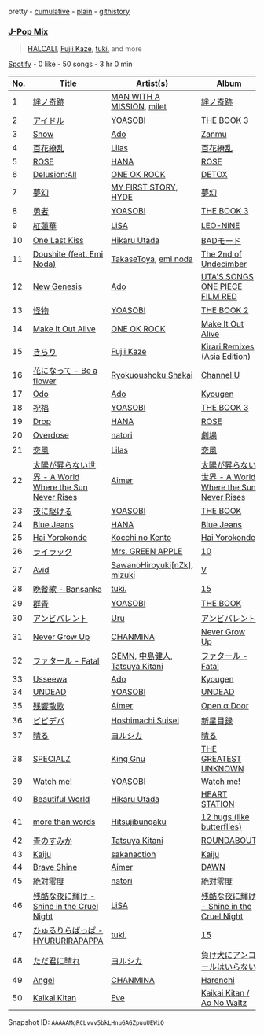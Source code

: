 pretty - [cumulative](/playlists/cumulative/37i9dQZF1EQoowv2cDraCW.md) - [plain](/playlists/plain/37i9dQZF1EQoowv2cDraCW) - [githistory](https://github.githistory.xyz/mdn522/spotify-playlist-archive/blob/main/playlists/plain/37i9dQZF1EQoowv2cDraCW)

### [J\-Pop Mix](https://open.spotify.com/playlist/37i9dQZF1EQoowv2cDraCW)

> <a href=spotify:playlist:37i9dQZF1EIWI8v3m5FUtO>HALCALI</a>, <a href=spotify:playlist:37i9dQZF1EIVsG94rZMFez>Fujii Kaze</a>, <a href=spotify:playlist:37i9dQZF1EIXq4cqSz7Plo>tuki.</a> and more

[Spotify](https://open.spotify.com/user/spotify) - 0 like - 50 songs - 3 hr 0 min

| No. | Title | Artist(s) | Album | Length |
|---|---|---|---|---|
| 1 | [絆ノ奇跡](https://open.spotify.com/track/2VBLFxCUyFp5BfmsZpxcis) | [MAN WITH A MISSION](https://open.spotify.com/artist/3NTbOmzlj2cL86XFuDVFvZ), [milet](https://open.spotify.com/artist/45ft4DyTCEJfQwTBHXpdhM) | [絆ノ奇跡](https://open.spotify.com/album/1xml9CR90tJdvTESDk4Q4s) | 3:43 |
| 2 | [アイドル](https://open.spotify.com/track/1hAloWiinXLPQUJxrJReb1) | [YOASOBI](https://open.spotify.com/artist/64tJ2EAv1R6UaZqc4iOCyj) | [THE BOOK 3](https://open.spotify.com/album/68w73FF3dYC6C3RWdcV0Yl) | 3:31 |
| 3 | [Show](https://open.spotify.com/track/3K4gshVxh3IBi7XRhKZcp8) | [Ado](https://open.spotify.com/artist/6mEQK9m2krja6X1cfsAjfl) | [Zanmu](https://open.spotify.com/album/3YQA0MVV7U5puzsxGSOhlU) | 3:12 |
| 4 | [百花繚乱](https://open.spotify.com/track/79zgdvnTPyWSuTrd48Ik5O) | [Lilas](https://open.spotify.com/artist/1qM11R4ylJyQiPJ0DffE9z) | [百花繚乱](https://open.spotify.com/album/3LDV2xGL9HiqCsQujEPQLb) | 2:59 |
| 5 | [ROSE](https://open.spotify.com/track/5JTNhYqB0eG0ivgZcBviJ0) | [HANA](https://open.spotify.com/artist/7fmXV2O48buswss04YetaN) | [ROSE](https://open.spotify.com/album/55t0oiGukh64vuhsACgjtE) | 2:44 |
| 6 | [Delusion:All](https://open.spotify.com/track/1bbeL6ZDAdZjuFsSNeUGt3) | [ONE OK ROCK](https://open.spotify.com/artist/7k73EtZwoPs516ZxE72KsO) | [DETOX](https://open.spotify.com/album/3kbT2L3KUCnl547a6zZKKE) | 3:04 |
| 7 | [夢幻](https://open.spotify.com/track/2otdcgLtoowuQzlU0Cx827) | [MY FIRST STORY](https://open.spotify.com/artist/6cutt8thPFUICMfxaYerWd), [HYDE](https://open.spotify.com/artist/0ZXSQd2JNOfwJcLNbX0jpN) | [夢幻](https://open.spotify.com/album/77YX7r0H57cuZKyveTjoqQ) | 4:01 |
| 8 | [勇者](https://open.spotify.com/track/0YTM7bCx451c6LQbkddy4Q) | [YOASOBI](https://open.spotify.com/artist/64tJ2EAv1R6UaZqc4iOCyj) | [THE BOOK 3](https://open.spotify.com/album/68w73FF3dYC6C3RWdcV0Yl) | 3:14 |
| 9 | [紅蓮華](https://open.spotify.com/track/0qMip0B2D4ePEjBJvAtYre) | [LiSA](https://open.spotify.com/artist/0blbVefuxOGltDBa00dspv) | [LEO\-NiNE](https://open.spotify.com/album/6qi56zXbhq7PU5lvzWNXIO) | 3:57 |
| 10 | [One Last Kiss](https://open.spotify.com/track/6DaKMsQDmHMJbKYyU7AUFA) | [Hikaru Utada](https://open.spotify.com/artist/7lbSsjYACZHn1MSDXPxNF2) | [BADモード](https://open.spotify.com/album/7Kxd4i6FPfW0ZuP3Q96uij) | 4:09 |
| 11 | [Doushite \(feat\. Emi Noda\)](https://open.spotify.com/track/6wGkomWcIw53tCdLa2rBfN) | [TakaseToya](https://open.spotify.com/artist/013zmpwJVA8E15pb1hM68O), [emi noda](https://open.spotify.com/artist/5Ls8r3Cgwahu5qArnlyaR4) | [The 2nd of Undecimber](https://open.spotify.com/album/5Fc8bxHb3MyoD1Ygi7QeKB) | 3:01 |
| 12 | [New Genesis](https://open.spotify.com/track/6A8NfypDHuwiLWbo4a1yca) | [Ado](https://open.spotify.com/artist/6mEQK9m2krja6X1cfsAjfl) | [UTA'S SONGS ONE PIECE FILM RED](https://open.spotify.com/album/7Ixqxq13tWhrbnIabk3172) | 3:46 |
| 13 | [怪物](https://open.spotify.com/track/2vjY3jGKElvqXoaGNEuYef) | [YOASOBI](https://open.spotify.com/artist/64tJ2EAv1R6UaZqc4iOCyj) | [THE BOOK 2](https://open.spotify.com/album/5uStDUB4nlmItpz2AYlFtd) | 3:25 |
| 14 | [Make It Out Alive](https://open.spotify.com/track/4WVJeRP6hjMMBkmWsV4TtF) | [ONE OK ROCK](https://open.spotify.com/artist/7k73EtZwoPs516ZxE72KsO) | [Make It Out Alive](https://open.spotify.com/album/6FRkntES0AkBOQu9AOHNeo) | 3:29 |
| 15 | [きらり](https://open.spotify.com/track/51oc6MEsXTpnPn6GOw5VuP) | [Fujii Kaze](https://open.spotify.com/artist/6bDWAcdtVR3WHz2xtiIPUi) | [Kirari Remixes \(Asia Edition\)](https://open.spotify.com/album/2OXwORzPU4tm1Skiv6l9KT) | 3:51 |
| 16 | [花になって \- Be a flower](https://open.spotify.com/track/0rtlVeGmIPNoz6ztPuM329) | [Ryokuoushoku Shakai](https://open.spotify.com/artist/4SJ7qRgJYNXB9Yttzs4aSa) | [Channel U](https://open.spotify.com/album/086HxFr00ZoUPUewk20f6s) | 3:20 |
| 17 | [Odo](https://open.spotify.com/track/37bNBNB332HXbSy6079cws) | [Ado](https://open.spotify.com/artist/6mEQK9m2krja6X1cfsAjfl) | [Kyougen](https://open.spotify.com/album/4muEF5biWb506ZojGMfHb7) | 3:30 |
| 18 | [祝福](https://open.spotify.com/track/1VoTe7qVyqyMNLgZpQeugO) | [YOASOBI](https://open.spotify.com/artist/64tJ2EAv1R6UaZqc4iOCyj) | [THE BOOK 3](https://open.spotify.com/album/68w73FF3dYC6C3RWdcV0Yl) | 3:12 |
| 19 | [Drop](https://open.spotify.com/track/4ujiGt8LsQUoZF7wR0BZxW) | [HANA](https://open.spotify.com/artist/7fmXV2O48buswss04YetaN) | [ROSE](https://open.spotify.com/album/42rJ9A3HW7S2hWnkMNZIwk) | 2:29 |
| 20 | [Overdose](https://open.spotify.com/track/7b4fxkOA4NDr4tDylrb10K) | [natori](https://open.spotify.com/artist/6WmXWHmfBMhupyIs8MSqtu) | [劇場](https://open.spotify.com/album/2bazvx0V9FTIKmJ9biVQtc) | 3:14 |
| 21 | [恋風](https://open.spotify.com/track/6QGuDk8tY8Lan39gTWtXWK) | [Lilas](https://open.spotify.com/artist/1qM11R4ylJyQiPJ0DffE9z) | [恋風](https://open.spotify.com/album/2YnF0m9IK3ZEApvRVb7tqo) | 3:02 |
| 22 | [太陽が昇らない世界 \- A World Where the Sun Never Rises](https://open.spotify.com/track/0AtZkwQcZmhVzQCEJga3ni) | [Aimer](https://open.spotify.com/artist/0bAsR2unSRpn6BQPEnNlZm) | [太陽が昇らない世界 \- A World Where the Sun Never Rises](https://open.spotify.com/album/0aXl0xBDZOomD6UqTFezRo) | 2:50 |
| 23 | [夜に駆ける](https://open.spotify.com/track/6MCjmGYlw6mQVWRFVgBRvB) | [YOASOBI](https://open.spotify.com/artist/64tJ2EAv1R6UaZqc4iOCyj) | [THE BOOK](https://open.spotify.com/album/1xhO0GSoezdPJcSuNe1ySv) | 4:18 |
| 24 | [Blue Jeans](https://open.spotify.com/track/5klNADgwB1K5j2quV0SCDL) | [HANA](https://open.spotify.com/artist/7fmXV2O48buswss04YetaN) | [Blue Jeans](https://open.spotify.com/album/0VAZse9RXTDM3rOavD1tw6) | 3:26 |
| 25 | [Hai Yorokonde](https://open.spotify.com/track/6woV8uWxn7rcLZxJKYruS1) | [Kocchi no Kento](https://open.spotify.com/artist/3qQKrWwcqJlE4OS4e1ox7x) | [Hai Yorokonde](https://open.spotify.com/album/1wz8OHzR2Z9DduiN8v86Tz) | 2:41 |
| 26 | [ライラック](https://open.spotify.com/track/21VsLvoE7elUmJZLSawaMh) | [Mrs\. GREEN APPLE](https://open.spotify.com/artist/4QvgGvpgzgyUOo8Yp8LDm9) | [10](https://open.spotify.com/album/78aZx49bna8qXzsWReeL3o) | 4:49 |
| 27 | [Avid](https://open.spotify.com/track/2OTteXok3ToILDN62hoV21) | [SawanoHiroyuki\[nZk\]](https://open.spotify.com/artist/2EWXgN0xWOnbqJOxa9pWNO), [mizuki](https://open.spotify.com/artist/0Pt3k7cpeOysqGGiw3tQcS) | [V](https://open.spotify.com/album/57gUMsNaEyRTFWuKufAizA) | 4:09 |
| 28 | [晩餐歌 \- Bansanka](https://open.spotify.com/track/075HUD50Nuea3rNaABIsNZ) | [tuki.](https://open.spotify.com/artist/1Y5vJqABeI6QI6R95EDV6o) | [15](https://open.spotify.com/album/2KWmZgT2rfPaTHfr0QQKfD) | 3:37 |
| 29 | [群青](https://open.spotify.com/track/1zd35Y44Blc1CwwVbW3Qnk) | [YOASOBI](https://open.spotify.com/artist/64tJ2EAv1R6UaZqc4iOCyj) | [THE BOOK](https://open.spotify.com/album/1xhO0GSoezdPJcSuNe1ySv) | 4:08 |
| 30 | [アンビバレント](https://open.spotify.com/track/5uYnVpwOGOaiXTJmhNd62P) | [Uru](https://open.spotify.com/artist/6le80R1opKnTlP4o3KvA2k) | [アンビバレント](https://open.spotify.com/album/4RGVp4RZ9QKQGZrbMEJUKs) | 4:02 |
| 31 | [Never Grow Up](https://open.spotify.com/track/5aDgM8rYPT15CqjkN1EIKq) | [CHANMINA](https://open.spotify.com/artist/2vjeuQwzSP5ErC1S41gONX) | [Never Grow Up](https://open.spotify.com/album/5b4nK135Z5T9Z62k7804LH) | 3:16 |
| 32 | [ファタール \- Fatal](https://open.spotify.com/track/7gJD9BarjoFwL2BNQ0rpWT) | [GEMN](https://open.spotify.com/artist/7AUc6z9aVJftqLkiWdQ1ew), [中島健人](https://open.spotify.com/artist/3KJigfhLjMfuE2HXsgXbln), [Tatsuya Kitani](https://open.spotify.com/artist/7mvhRvEAHiCTQHUnH7fgnv) | [ファタール \- Fatal](https://open.spotify.com/album/6OBk036VgLGkxpggcFPqJL) | 3:39 |
| 33 | [Usseewa](https://open.spotify.com/track/61KYsWS25JXUO4fGb1138X) | [Ado](https://open.spotify.com/artist/6mEQK9m2krja6X1cfsAjfl) | [Kyougen](https://open.spotify.com/album/4muEF5biWb506ZojGMfHb7) | 3:26 |
| 34 | [UNDEAD](https://open.spotify.com/track/5NxmDq0yXBYGfCbMqvIXuv) | [YOASOBI](https://open.spotify.com/artist/64tJ2EAv1R6UaZqc4iOCyj) | [UNDEAD](https://open.spotify.com/album/6MJBA73OCvq4FEJqYhXn9e) | 3:02 |
| 35 | [残響散歌](https://open.spotify.com/track/2cErTn7DU75ZILisPP34TB) | [Aimer](https://open.spotify.com/artist/0bAsR2unSRpn6BQPEnNlZm) | [Open α Door](https://open.spotify.com/album/4BJ7PY6YSfHY9pu2nDFBiy) | 3:04 |
| 36 | [ビビデバ](https://open.spotify.com/track/5Ct010aQ4rroKyjKhTlS7I) | [Hoshimachi Suisei](https://open.spotify.com/artist/726WiFmWkohzodUxK3XjHX) | [新星目録](https://open.spotify.com/album/1mBitF64U7CZPQW7uEit3z) | 2:44 |
| 37 | [晴る](https://open.spotify.com/track/5eY7692tmgHB9dbmq6wa2M) | [ヨルシカ](https://open.spotify.com/artist/4UK2Lzi6fBfUi9rpDt6cik) | [晴る](https://open.spotify.com/album/4O53dhmIctih3p2suAAgga) | 4:30 |
| 38 | [SPECIALZ](https://open.spotify.com/track/5oQpH1uuZte4axR411rIlN) | [King Gnu](https://open.spotify.com/artist/6wxfx1yhyqjCPYwwxJktR2) | [THE GREATEST UNKNOWN](https://open.spotify.com/album/2elSXVKJ2zpNaJkDC5T8fr) | 3:53 |
| 39 | [Watch me!](https://open.spotify.com/track/2XlTBc7XOzyunDf3Oqsfpk) | [YOASOBI](https://open.spotify.com/artist/64tJ2EAv1R6UaZqc4iOCyj) | [Watch me!](https://open.spotify.com/album/1M2XEzXjHUbVfMVfwMTPYc) | 3:06 |
| 40 | [Beautiful World](https://open.spotify.com/track/6aOoUkiQ9rLweL8IkPBN0L) | [Hikaru Utada](https://open.spotify.com/artist/7lbSsjYACZHn1MSDXPxNF2) | [HEART STATION](https://open.spotify.com/album/4sTehljxd3DNsjHWx3a64L) | 5:17 |
| 41 | [more than words](https://open.spotify.com/track/2kXER8pkjxDVQnlagpVJJw) | [Hitsujibungaku](https://open.spotify.com/artist/6S8w5rLsEwjN21jQeRES0n) | [12 hugs \(like butterflies\)](https://open.spotify.com/album/1wNDOs0Zmqrm7dhgnneflC) | 4:49 |
| 42 | [青のすみか](https://open.spotify.com/track/3zbKiko8V3u2yn1RcT8xBZ) | [Tatsuya Kitani](https://open.spotify.com/artist/7mvhRvEAHiCTQHUnH7fgnv) | [ROUNDABOUT](https://open.spotify.com/album/1N3qm3w4YsYgXh6XxBjkay) | 3:16 |
| 43 | [Kaiju](https://open.spotify.com/track/7sMRDjjwsB7wQEBOkdfg0i) | [sakanaction](https://open.spotify.com/artist/0hCWVMGGQnRVfDgmhwLIxq) | [Kaiju](https://open.spotify.com/album/1DiL7gwSuEhg2y0SvgQhlS) | 4:12 |
| 44 | [Brave Shine](https://open.spotify.com/track/46YSff2Rq1ZtN1YVk5cwbZ) | [Aimer](https://open.spotify.com/artist/0bAsR2unSRpn6BQPEnNlZm) | [DAWN](https://open.spotify.com/album/7EHV2huu8yHAsPjzgmUjka) | 3:53 |
| 45 | [絶対零度](https://open.spotify.com/track/389rEslJY9vh7TZemIA4y7) | [natori](https://open.spotify.com/artist/6WmXWHmfBMhupyIs8MSqtu) | [絶対零度](https://open.spotify.com/album/4cAgsEZlaDdg3PSH3IAgEy) | 3:18 |
| 46 | [残酷な夜に輝け \- Shine in the Cruel Night](https://open.spotify.com/track/2OhStQJiQ1CFGvCZKMaItL) | [LiSA](https://open.spotify.com/artist/0blbVefuxOGltDBa00dspv) | [残酷な夜に輝け \- Shine in the Cruel Night](https://open.spotify.com/album/4ki9QfpDQ1Y0GTwbMzIFIw) | 6:23 |
| 47 | [ひゅるりらぱっぱ \- HYURURIRAPAPPA](https://open.spotify.com/track/3rm4MVBCHs52iYaCqj5XQG) | [tuki.](https://open.spotify.com/artist/1Y5vJqABeI6QI6R95EDV6o) | [15](https://open.spotify.com/album/2KWmZgT2rfPaTHfr0QQKfD) | 3:20 |
| 48 | [ただ君に晴れ](https://open.spotify.com/track/3wJHCry960drNlAUGrJLmz) | [ヨルシカ](https://open.spotify.com/artist/4UK2Lzi6fBfUi9rpDt6cik) | [負け犬にアンコールはいらない](https://open.spotify.com/album/4jEsFbcpgjHiu0rsTdlaOy) | 3:18 |
| 49 | [Angel](https://open.spotify.com/track/4iShk7X3Q8vVIIiFENs9Yz) | [CHANMINA](https://open.spotify.com/artist/2vjeuQwzSP5ErC1S41gONX) | [Harenchi](https://open.spotify.com/album/1q9RWaiqhyFz8tYrl57w98) | 3:11 |
| 50 | [Kaikai Kitan](https://open.spotify.com/track/6y4GYuZszeXNOXuBFsJlos) | [Eve](https://open.spotify.com/artist/58oPVy7oihAEXE0Ott6JOf) | [Kaikai Kitan / Ao No Waltz](https://open.spotify.com/album/6BZjN6j79mjz7PJfGmvCR1) | 3:41 |

Snapshot ID: `AAAAAMgRCLvvv5bkLHnuGAGZpuuUEWiQ`
